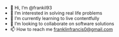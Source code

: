 - 👋 Hi, I’m @frankil93
- 👀 I’m interested in solving real life problems
- 🌱 I’m currently learning to live contentfully
- 💞️ I’m looking to collaborate on software solutions
- 📫 How to reach me franklinfrancis0@gmail.com

<!---
frankil93/frankil93 is a ✨ special ✨ repository because its `README.md` (this file) appears on your GitHub profile.
You can click the Preview link to take a look at your changes.
--->
